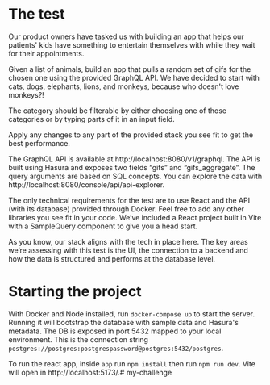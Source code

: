 # The test

Our product owners have tasked us with building an app that helps our patients' kids have something to entertain themselves with while they wait for their appointments.

Given a list of animals, build an app that pulls a random set of gifs for the chosen one using the provided GraphQL API. We have decided to start with cats, dogs, elephants, lions, and monkeys, because who doesn't love monkeys?!

The category should be filterable by either choosing one of those categories or by typing parts of it in an input field.

Apply any changes to any part of the provided stack you see fit to get the best performance.

The GraphQL API is available at http://localhost:8080/v1/graphql.
The API is built using Hasura and exposes two fields “gifs” and “gifs_aggregate”. The query arguments are based on SQL concepts. You can explore the data with http://localhost:8080/console/api/api-explorer.

The only technical requirements for the test are to use React and the API (with its database) provided through Docker. Feel free to add any other libraries you see fit in your code. We’ve included a React project built in Vite with a SampleQuery component to give you a head start.

As you know, our stack aligns with the tech in place here. The key areas we’re assessing with this test is the UI, the connection to a backend and how the data is structured and performs at the database level.

# Starting the project

With Docker and Node installed, run `docker-compose up` to start the server. Running it will bootstrap the database with sample data and Hasura's metadata. The DB is exposed in port 5432 mapped to your local environment. This is the connection string `postgres://postgres:postgrespassword@postgres:5432/postgres`.

To run the react app, inside `app` run `npm install` then run `npm run dev`. Vite will open in http://localhost:5173/.# my-challenge
